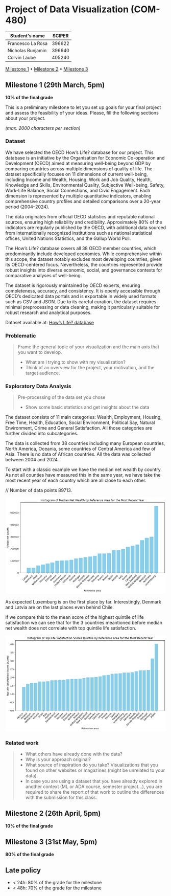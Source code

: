 # Project of Data Visualization (COM-480)

| Student's name    | SCIPER |
| ----------------- | ------ |
| Francesco La Rosa | 396622 |
| Nicholas Bunjamin | 396640 |
| Corvin Laube      | 405240 |

[Milestone 1](#milestone-1) • [Milestone 2](#milestone-2) • [Milestone 3](#milestone-3)

## Milestone 1 (29th March, 5pm)

**10% of the final grade**

This is a preliminary milestone to let you set up goals for your final project and assess the feasibility of your ideas.
Please, fill the following sections about your project.

_(max. 2000 characters per section)_

### Dataset

We have selected the OECD How’s Life? database for our project. This database is an initiative by the Organisation for Economic Co-operation and Development (OECD) aimed at measuring well-being beyond GDP by comparing countries across multiple dimensions of quality of life. The dataset specifically focuses on 11 dimensions of current well-being, including Income and Wealth, Housing, Work and Job Quality, Health, Knowledge and Skills, Environmental Quality, Subjective Well-being, Safety, Work-Life Balance, Social Connections, and Civic Engagement. Each dimension is represented by multiple quantitative indicators, enabling comprehensive country profiles and detailed comparisons over a 20-year period (2004–2024).

The data originates from official OECD statistics and reputable national sources, ensuring high reliability and credibility. Approximately 80% of the indicators are regularly published by the OECD, with additional data sourced from internationally recognized institutions such as national statistical offices, United Nations Statistics, and the Gallup World Poll.

The How’s Life? database covers all 38 OECD member countries, which predominantly include developed economies. While comprehensive within this scope, the dataset notably excludes most developing countries, given its OECD-centered focus. Nevertheless, the countries represented provide robust insights into diverse economic, social, and governance contexts for comparative analyses of well-being.

The dataset is rigorously maintained by OECD experts, ensuring completeness, accuracy, and consistency. It is openly accessible through OECD’s dedicated data portals and is exportable in widely used formats such as CSV and JSON. Due to its careful curation, the dataset requires minimal preprocessing or data cleaning, making it particularly suitable for robust research and analytical purposes.

Dataset available at: [How’s Life? database](https://data-explorer.oecd.org/vis?fs[0]=Topic%2C1%7CSociety%23SOC%23%7CWell-being%20and%20beyond%20GDP%23SOC_WEL%23&pg=0&fc=Topic&bp=true&snb=26&df[ds]=dsDisseminateFinalDMZ&df[id]=DSD_HSL%40DF_HSL_CWB&df[ag]=OECD.WISE.WDP&df[vs]=1.1&dq=.11_2%2B11_1%2B9_3%2B9_2%2B8_2%2B8_1_DEP%2B7_2%2B7_1_DEP%2B6_2_DEP%2B6_2%2B5_3%2B5_1%2B4_3%2B4_1%2B3_2%2B3_1%2B2_7%2B2_2%2B2_1%2B1_3%2B1_2%2B1_1.._T._T._T.&lom=LASTNOBSERVATIONS&lo=1&pd=%2C&to[TIME_PERIOD]=false)

### Problematic

> Frame the general topic of your visualization and the main axis that you want to develop.
>
> - What am I trying to show with my visualization?
> - Think of an overview for the project, your motivation, and the target audience.

### Exploratory Data Analysis

> Pre-processing of the data set you chose
>
> - Show some basic statistics and get insights about the data

The dataset consists of 11 main categories: Wealth, Employment, Housing, Free Time, Health, Education, Social Environment, Political Say, Natural Environment, Crime and General Satisfaction. All those categories are further divided into subcategories.

The data is collected from 38 countries including many European countries, North America, Oceania, some countries of Central America and few of Asia. There is no data of African countries. All the data was collected between 2004 and 2024.

To start with a classic example we have the median net wealth by country. As not all counties have measured this in the same year, we have take the most recent year of each country which are all close to each other.

// Number of data points 89713.

![Histogram of Median net wealth by country](net_wealth.png)

As expected Luxemburg is on the first place by far. Interestingly, Denmark and Latvia are on the last places even behind Chile.

If we compare this to the mean score of the highest quintile of life satisfaction we can see that for the 3 countries meantioned before median net wealth does not correlate with top quintile life satisfaction.

![Histogram of Top life satisfaction scores quintile by country](top_life_satisf.png)

### Related work

> - What others have already done with the data?
> - Why is your approach original?
> - What source of inspiration do you take? Visualizations that you found on other websites or magazines (might be unrelated to your data).
> - In case you are using a dataset that you have already explored in another context (ML or ADA course, semester project...), you are required to share the report of that work to outline the differences with the submission for this class.

## Milestone 2 (26th April, 5pm)

**10% of the final grade**

## Milestone 3 (31st May, 5pm)

**80% of the final grade**

## Late policy

- < 24h: 80% of the grade for the milestone
- < 48h: 70% of the grade for the milestone
